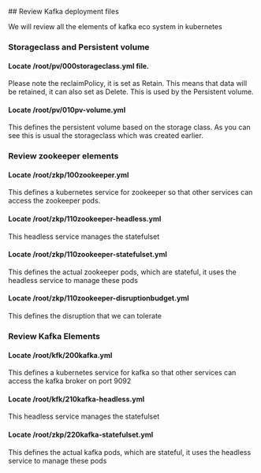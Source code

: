 ## Review Kafka deployment files 

We will review all the elements of kafka eco system in kubernetes 


### Storageclass and Persistent volume
#### Locate /root/pv/000storageclass.yml file.
Please note the reclaimPolicy, it is set as Retain. 
This means that data will be retained, it can also set as Delete. This is used by the Persistent volume.

#### Locate /root/pv/010pv-volume.yml 
This defines the persistent volume based on the storage class.
As you can see this is usual the storageclass which was created earlier.
 
### Review zookeeper elements 
#### Locate /root/zkp/100zookeeper.yml
This defines a kubernetes service for zookeeper so that other services can access the zookeeper pods. 

#### Locate /root/zkp/110zookeeper-headless.yml
This headless service manages the statefulset

#### Locate  /root/zkp/110zookeeper-statefulset.yml
This defines the actual zookeeper pods, which are stateful, it uses the headless service to manage these pods

#### Locate /root/zkp/110zookeeper-disruptionbudget.yml
This defines the disruption that we can tolerate

### Review Kafka Elements
#### Locate /root/kfk/200kafka.yml
This defines a kubernetes service for kafka so that other services can access the kafka broker on port 9092 

#### Locate /root/kfk/210kafka-headless.yml
This headless service manages the statefulset

#### Locate  /root/zkp/220kafka-statefulset.yml
This defines the actual kafka pods, which are stateful, it uses the headless service to manage these pods
